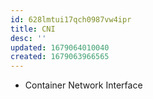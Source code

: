 ```yaml
---
id: 628lmtui17qch0987vw4ipr
title: CNI
desc: ''
updated: 1679064010040
created: 1679063966565
---
```


- Container Network Interface
